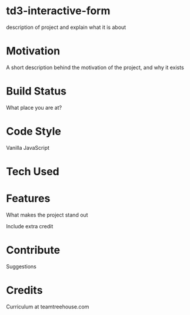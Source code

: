 # td3-interactive-form

description of project and explain what it is about

# Motivation 

A short description behind the motivation of the project, and why it exists

# Build Status

What place you are at?

# Code Style

Vanilla JavaScript

# Tech Used

# Features 

What makes the project stand out

Include extra credit


# Contribute

Suggestions

# Credits 

Curriculum at teamtreehouse.com